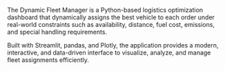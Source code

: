 The Dynamic Fleet Manager is a Python-based logistics optimization dashboard that dynamically assigns the best vehicle to each order under real-world constraints such as availability, distance, fuel cost, emissions, and special handling requirements.

Built with Streamlit, pandas, and Plotly, the application provides a modern, interactive, and data-driven interface to visualize, analyze, and manage fleet assignments efficiently.
